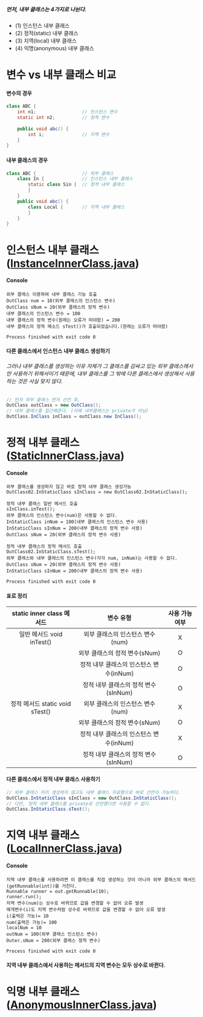 ##### 먼저, 내부 클래스는 4가지로 나뉜다. 
- (1) 인스턴스 내부 클래스 
- (2) 정적(static) 내부 클래스 
- (3) 지역(local) 내부 클래스 
- (4) 익명(anonymous) 내부 클래스

# 변수 vs 내부 클래스 비교
#### 변수의 경우
```java
class ABC {
    int n1;                 // 인스턴스 변수
    static int n2;          // 정적 변수
    
    public void abc() {
        int i;              // 지역 변수
    }
}
```
#### 내부 클래스의 경우
```java
class ABC {                 // 외부 클래스
    class In {              // 인스턴스 내부 클래스
        static class Sin {  // 정적 내부 클래스
        }
    }
    public void abc() {
        class Local {       // 지역 내부 클래스
        }
    }
}
```

# 인스턴스 내부 클래스 ([InstanceInnerClass.java](./InstanceInnerClass.java))
#### Console
```shell
외부 클래스 이용하여 내부 클래스 기능 호출
OutClass num = 10(외부 클래스의 인스턴스 변수)
OutClass sNum = 20(외부 클래스의 정적 변수)
내부 클래스의 인스턴스 변수 = 100
내부 클래스의 정적 변수(원래는 오류가 떠야함) = 200
내부 클래스의 정적 메소드 sTest()가 호출되었습니다.(원래는 오류가 떠야함)

Process finished with exit code 0
```
#### 다른 클래스에서 인스턴스 내부 클래스 생성하기
###### 그러나 내부 클래스를 생성하는 이유 자체가 그 클래스를 감싸고 있는 외부 클래스에서만 사용하기 위해서이기 때문에, 내부 클래스를 그 밖에 다른 클래스에서 생성해서 사용하는 것은 사실 맞지 않다.
```java
// 먼저 외부 클래스 먼저 선언 후,
OutClass outClass = new OutClass();
// 내부 클래스를 접근해준다. (이때 내부클래스는 private가 아님)
OutClass.InClass inClass = outClass.new InClass();
```

# 정적 내부 클래스 ([StaticInnerClass.java](./StaticInnerClass.java))
#### Console
```shell
외부 클래스를 생성하지 않고 바로 정적 내부 클래스 생성가능
OutClass02.InStaticClass sInClass = new OutClass02.InStaticClass();

정적 내부 클래스 일반 메서드 호출
sInClass.inTest();
외부 클래스의 인스턴스 변수(num)은 사용할 수 없다.
InStaticClass inNum = 100(내부 클래스의 인스턴스 변수 사용)
InStaticClass sInNum = 200(내부 클래스의 정적 변수 사용)
OutClass sNum = 20(외부 클래스의 정적 변수 사용)

정적 내부 클래스의 정적 메서드 호출
OutClass02.InStaticClass.sTest();
외부 클래스와 내부 클래스의 인스턴스 변수(각각 num, inNum)는 사용할 수 없다.
OutClass sNum = 20(외부 클래스의 정적 변수 사용)
InStaticClass sInNum = 200(내부 클래스의 정적 변수 사용)

Process finished with exit code 0
```
#### 표로 정리
| static inner class 메서드 |                 변수 유형                  |        사용 가능 여부         |
| :-------: | :-----------------------------------------------------: | :----------------------: |
| 일반 메서드 void inTest() |  외부 클래스의 인스턴스 변수(num)              | X |
|           |   외부 클래스의 정적 변수(sNum)                             | O |
|           |   정적 내부 클래스의 인스턴스 변수(inNum)                     | O  |
|           |     정적 내부 클래스의 정적 변수(sInNum)                     | O |
| 정적 메서드 static void sTest() |  외부 클래스의 인스턴스 변수(num)        | X |
|           |   외부 클래스의 정적 변수(sNum)                             | O |
|           |   정적 내부 클래스의 인스턴스 변수(inNum)                   | X |
|           |     정적 내부 클래스의 정적 변수(sInNum)                      | O |
#### 다른 클래스에서 정적 내부 클래스 사용하기
```java
// 외부 클래스 미리 생성하지 않고도 내부 클래스 자료형으로 바로 선언이 가능하다.
OutClass.InStaticClass sInClass = new OutClass.InStaticClass();
// 다만, 정적 내부 클래스를 private로 선언했다면 사용할 수 없다.
OutClass.InStaticClass.sTest();
```
# 지역 내부 클래스 ([LocalInnerClass.java](./LocalInnerClass.java))
#### Console
```shell
지역 내부 클래스를 사용하려면 이 클래스를 직접 생성하는 것이 아니라 외부 클래스의 메서드(getRunnable(int))를 거친다.
Runnable runner = out.getRunnable(10);
runner.run();
지역 변수(num)는 상수로 바뀌므로 값을 변경할 수 없어 오류 발생
매개변수(i)도 지역 변수처럼 상수로 바뀌므로 값을 변경할 수 없어 오류 발생
i(출력은 가능)= 10
num(출력은 가능)= 100
localNum = 10
outNum = 100(외부 클래스 인스턴스 변수)
Outer.sNum = 200(외부 클래스 정적 변수)

Process finished with exit code 0
```
#### 지역 내부 클래스에서 사용하는 메서드의 지역 변수는 모두 상수로 바뀐다.

# 익명 내부 클래스 ([AnonymousInnerClass.java](./AnonymousInnerClass.java))